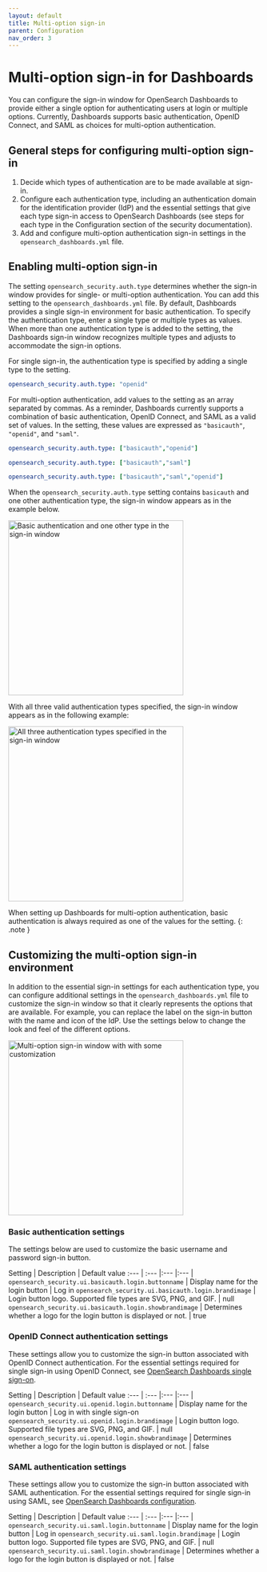 ```yaml
---
layout: default
title: Multi-option sign-in
parent: Configuration
nav_order: 3
---
```


# Multi-option sign-in for Dashboards

You can configure the sign-in window for OpenSearch Dashboards to provide either a single option for authenticating users at login or multiple options. Currently, Dashboards supports basic authentication, OpenID Connect, and SAML as choices for multi-option authentication.

## General steps for configuring multi-option sign-in

1. Decide which types of authentication are to be made available at sign-in.
1. Configure each authentication type, including an authentication domain for the identification provider (IdP) and the essential settings that give each type sign-in access to OpenSearch Dashboards (see steps for each type in the Configuration section of the security documentation).
1. Add and configure multi-option authentication sign-in settings in the `opensearch_dashboards.yml` file.

## Enabling multi-option sign-in

The setting `opensearch_security.auth.type` determines whether the sign-in window provides for single- or multi-option authentication. You can add this setting to the `opensearch_dashboards.yml` file. By default, Dashboards provides a single sign-in environment for basic authentication. To specify the authentication type, enter a single type or multiple types as values. When more than one authentication type is added to the setting, the Dashboards sign-in window recognizes multiple types and adjusts to accommodate the sign-in options.

For single sign-in, the authentication type is specified by adding a single type to the setting.

```yml
opensearch_security.auth.type: "openid"
```

For multi-option authentication, add values to the setting as an array separated by commas. As a reminder, Dashboards currently supports a combination of basic authentication, OpenID Connect, and SAML as a valid set of values. In the setting, these values are expressed as `"basicauth"`, `"openid"`, and `"saml"`.

```yml
opensearch_security.auth.type: ["basicauth","openid"]
```

```yml
opensearch_security.auth.type: ["basicauth","saml"]
```

```yml
opensearch_security.auth.type: ["basicauth","saml","openid"]
```

When the `opensearch_security.auth.type` setting contains `basicauth` and one other authentication type, the sign-in window appears as in the example below.

<img src="{{site.url}}{{site.baseurl}}/images/Security/OneOptionWithoutLogo.png" alt="Basic authentication and one other type in the sign-in window" width="350">

With all three valid authentication types specified, the sign-in window appears as in the following example:

<img src="{{site.url}}{{site.baseurl}}/images/Security/TwoOptionWithoutLogo.png" alt="All three authentication types specified in the sign-in window" width="350">

When setting up Dashboards for multi-option authentication, basic authentication is always required as one of the values for the setting.
{: .note }

## Customizing the multi-option sign-in environment

In addition to the essential sign-in settings for each authentication type, you can configure additional settings in the `opensearch_dashboards.yml` file to customize the sign-in window so that it clearly represents the options that are available. For example, you can replace the label on the sign-in button with the name and icon of the IdP. Use the settings below to change the look and feel of the different options.

<img src="{{site.url}}{{site.baseurl}}/images/Security/TwoOptionWithLogo.png" alt="Multi-option sign-in window with with some customization" width="350">

### Basic authentication settings

The settings below are used to customize the basic username and password sign-in button.

Setting | Description | Default value 
:--- | :--- |:--- |:--- |
`opensearch_security.ui.basicauth.login.buttonname` |  Display name for the login button | Log in 
`opensearch_security.ui.basicauth.login.brandimage` |  Login button logo. Supported file types are SVG, PNG, and GIF. | null 
`opensearch_security.ui.basicauth.login.showbrandimage` |  Determines whether a logo for the login button is displayed or not. | true  

### OpenID Connect authentication settings

These settings allow you to customize the sign-in button associated with OpenID Connect authentication. For the essential settings required for single sign-in using OpenID Connect, see [OpenSearch Dashboards single sign-on]({{site.url}}{{site.baseurl}}/security-plugin/configuration/openid-connect/#opensearch-dashboards-single-sign-on).

Setting | Description | Default value
:--- | :--- |:--- |:--- |
`opensearch_security.ui.openid.login.buttonname` |  Display name for the login button | Log in with single sign-on
`opensearch_security.ui.openid.login.brandimage` |  Login button logo. Supported file types are SVG, PNG, and GIF. | null
`opensearch_security.ui.openid.login.showbrandimage` |  Determines whether a logo for the login button is displayed or not. | false

### SAML authentication settings

These settings allow you to customize the sign-in button associated with SAML authentication. For the essential settings required for single sign-in using SAML, see [OpenSearch Dashboards configuration]({{site.url}}{{site.baseurl}}/security-plugin/configuration/saml/#opensearch-dashboards-configuration).

Setting | Description | Default value
:--- | :--- |:--- |:--- |
`opensearch_security.ui.saml.login.buttonname` |  Display name for the login button | Log in
`opensearch_security.ui.saml.login.brandimage` |  Login button logo. Supported file types are SVG, PNG, and GIF. | null
`opensearch_security.ui.saml.login.showbrandimage` |  Determines whether a logo for the login button is displayed or not. | false

